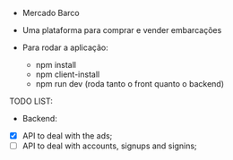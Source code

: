 - Mercado Barco

- Uma plataforma para comprar e vender embarcações


- Para rodar a aplicação:
  - npm install
  - npm client-install
  - npm run dev (roda tanto o front quanto o backend)


TODO LIST:

  - Backend:
- [X] API to deal with the ads;
- [ ] API to deal with accounts, signups and signins;
